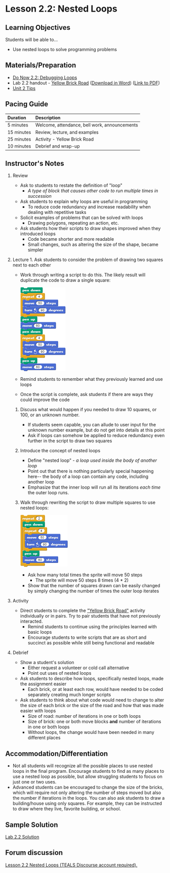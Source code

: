 # Lesson 2.2: Nested Loops

## Learning Objectives

Students will be able to...

* Use nested loops to solve programming problems

## Materials/Preparation

* [Do Now 2.2: Debugging Loops](do_now_22.md)
* Lab 2.2 handout - [Yellow Brick Road](lab_22.md) \([Download in Word](https://github.com/TEALSK12/introduction-to-computer-science/raw/master/Unit%202%20Word/Lab%202.2%20Yellow%20Brick%20Road.docx)\) \([Link to PDF](https://github.com/TEALSK12/introduction-to-computer-science/raw/master/Unit%202%20PDF/Lab%202.2%20Yellow%20Brick%20Road.pdf)\)
* [Unit 2 Tips](https://github.com/doingweb/introduction-to-computer-science/tree/2be097d7d27009602b7796d96f71602e46923ac4/unit_2_tips.md)

## Pacing Guide

| Duration | Description |
| :--- | :--- |
| 5 minutes | Welcome, attendance, bell work, announcements |
| 15 minutes | Review, lecture, and examples |
| 25 minutes | Activity - Yellow Brick Road |
| 10 minutes | Debrief and wrap-up |

## Instructor's Notes

1. Review
   * Ask to students to restate the definition of "loop"
     * _A type of block that causes other code to run multiple times in succession_
   * Ask students to explain why loops are useful in programming
     * To reduce code redundancy and increase readability when dealing with repetitive tasks
   * Solicit examples of problems that can be solved with loops
     * Drawing polygons, repeating an action, etc.
   * Ask students how their scripts to draw shapes improved when they introduced loops
     * Code became shorter and more readable
     * Small changes, such as altering the size of the shape, became simpler
2. Lecture 1. Ask students to consider the problem of drawing two squares next to each other
   * Work through writing a script to do this. The likely result will duplicate the code to draw a single square:

     ![](../../.gitbook/assets/twosquares.png)

   * Remind students to remember what they previously learned and use loops
   * Once the script is complete, ask students if there are ways they could improve the code

   1. Discuss what would happen if you needed to draw 10 squares, or 100, or an unknown number.
      * If students seem capable, you can allude to user input for the unknown number example, but do not get into details at this point
      * Ask if loops can somehow be applied to reduce redundancy even further in the script to draw two squares
   2. Introduce the concept of nested loops
      * Define "nested loop" - _a loop used inside the body of another loop_
      * Point out that there is nothing particularly special happening here-- the body of a loop can contain any code, including another loop
      * Emphasize that the inner loop will run all its iterations _each time_ the outer loop runs.
   3. Walk through rewriting the script to draw multiple squares to use nested loops:

      ![](../../.gitbook/assets/twosquaresnested.png)

      * Ask how many total times the sprite will move 50 steps
        * The sprite will move 50 steps 8 times \(4 \* 2\)
      * Show that the number of squares drawn can be easily changed by simply changing the number of times the outer loop iterates
3. Activity
   * Direct students to complete the ["Yellow Brick Road"](lab_22.md) activity individually or in pairs. Try to pair students that have not previously interacted.  
     * Remind students to continue using the principles learned with basic loops
     * Encourage students to write scripts that are as short and succinct as possible while still being functional and readable
4. Debrief
   * Show a student's solution
     * Either request a volunteer or cold call alternative
     * Point out uses of nested loops
   * Ask students to describe how loops, specifically nested loops, made the assignment easier
     * Each brick, or at least each row, would have needed to be coded separately creating much longer scripts
   * Ask students to think about what code would need to change to alter the size of each brick or the size of the road and how that was made easier with loops
     * Size of road: number of iterations in one or both loops
     * Size of brick: one or both move blocks **and** number of iterations in one or both loops
     * Without loops, the change would have been needed in many different places

## Accommodation/Differentiation

* Not all students will recognize all the possible places to use nested loops in the final program.  Encourage students to find as many places to use a nested loop as possible, but allow struggling students to focus on just one or two uses.
* Advanced students can be encouraged to change the size of the bricks, which will require not only altering the number of steps moved but also the number if iterations in the loops.  You can also ask students to draw a building/house using only squares.  For example, they can be instructed to draw where they live, favorite building, or school.  

## Sample Solution

[Lab 2.2 Solution](https://github.com/TEALSK12/introduction-to-computer-science-instructor/blob/master/curriculum/Sample%20Project%20Solutions.md)

## Forum discussion

 [Lesson 2.2 Nested Loops \(TEALS Discourse account required\).](http://forums.tealsk12.org/c/intro-unit-2-loops/lesson-2-2-nested-loops)

